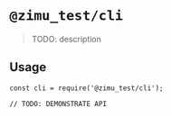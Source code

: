 # `@zimu_test/cli`

> TODO: description

## Usage

```
const cli = require('@zimu_test/cli');

// TODO: DEMONSTRATE API
```
